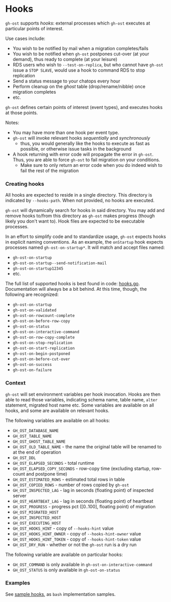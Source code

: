 # Hooks

`gh-ost` supports _hooks_: external processes which `gh-ost` executes at particular points of interest.

Use cases include:

- You wish to be notified by mail when a migration completes/fails
- You wish to be notified when `gh-ost` postpones cut-over (at your demand), thus ready to complete (at your leisure)
- RDS users who wish to `--test-on-replica`, but who cannot have `gh-ost` issue a `STOP SLAVE`, would use a hook to command RDS to stop replication
- Send a status message to your chatops every hour
- Perform cleanup on the _ghost_ table (drop/rename/nibble) once migration completes
- etc.

`gh-ost` defines certain points of interest (event types), and executes hooks at those points.

Notes:

- You may have more than one hook per event type.
- `gh-ost` will invoke relevant hooks _sequentially_ and _synchronously_
  - thus, you would generally like the hooks to execute as fast as possible, or otherwise issue tasks in the background
- A hook returning with error code will propagate the error in `gh-ost`. Thus, you are able to force `gh-ost` to fail migration on your conditions.
  - Make sure to only return an error code when you do indeed wish to fail the rest of the migration

### Creating hooks

All hooks are expected to reside in a single directory. This directory is indicated by `--hooks-path`. When not provided, no hooks are executed.

`gh-ost` will dynamically search for hooks in said directory. You may add and remove hooks to/from this directory as `gh-ost` makes progress (though likely you don't want to). Hook files are expected to be executable processes.

In an effort to simplify code and to standardize usage, `gh-ost` expects hooks in explicit naming conventions. As an example, the `onStartup` hook expects processes named `gh-ost-on-startup*`. It will match and accept files named:

- `gh-ost-on-startup`
- `gh-ost-on-startup--send-notification-mail`
- `gh-ost-on-startup12345`
- etc.

The full list of supported hooks is best found in code: [hooks.go](https://github.com/github/gh-ost/blob/master/go/logic/hooks.go). Documentation will always be a bit behind. At this time, though, the following are recognized:

- `gh-ost-on-startup`
- `gh-ost-on-validated`
- `gh-ost-on-rowcount-complete`
- `gh-ost-on-before-row-copy`
- `gh-ost-on-status`
- `gh-ost-on-interactive-command`
- `gh-ost-on-row-copy-complete`
- `gh-ost-on-stop-replication`
- `gh-ost-on-start-replication`
- `gh-ost-on-begin-postponed`
- `gh-ost-on-before-cut-over`
- `gh-ost-on-success`
- `gh-ost-on-failure`

### Context

`gh-ost` will set environment variables per hook invocation. Hooks are then able to read those variables, indicating schema name, table name, `alter` statement, migrated host name etc. Some variables are available on all hooks, and some are available on relevant hooks.

The following variables are available on all hooks:

- `GH_OST_DATABASE_NAME`
- `GH_OST_TABLE_NAME`
- `GH_OST_GHOST_TABLE_NAME`
- `GH_OST_OLD_TABLE_NAME` - the name the original table will be renamed to at the end of operation
- `GH_OST_DDL`
- `GH_OST_ELAPSED_SECONDS` - total runtime
- `GH_OST_ELAPSED_COPY_SECONDS` - row-copy time (excluding startup, row-count and postpone time)
- `GH_OST_ESTIMATED_ROWS` - estimated total rows in table
- `GH_OST_COPIED_ROWS` - number of rows copied by `gh-ost`
- `GH_OST_INSPECTED_LAG` - lag in seconds (floating point) of inspected server
- `GH_OST_HEARTBEAT_LAG` - lag in seconds (floating point) of heartbeat
- `GH_OST_PROGRESS` - progress pct ([0..100], floating point) of migration
- `GH_OST_MIGRATED_HOST`
- `GH_OST_INSPECTED_HOST`
- `GH_OST_EXECUTING_HOST`
- `GH_OST_HOOKS_HINT` - copy of `--hooks-hint` value
- `GH_OST_HOOKS_HINT_OWNER` - copy of `--hooks-hint-owner` value
- `GH_OST_HOOKS_HINT_TOKEN` - copy of `--hooks-hint-token` value
- `GH_OST_DRY_RUN` - whether or not the `gh-ost` run is a dry run

The following variable are available on particular hooks:

- `GH_OST_COMMAND` is only available in `gh-ost-on-interactive-command`
- `GH_OST_STATUS` is only available in `gh-ost-on-status`

### Examples

See [sample hooks](https://github.com/github/gh-ost/tree/master/resources/hooks-sample), as `bash` implementation samples.
